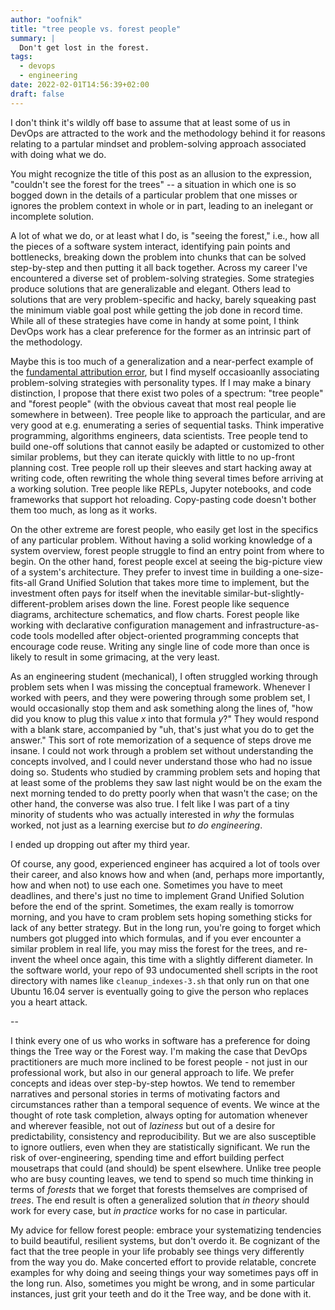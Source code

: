 ```yaml
---
author: "oofnik"
title: "tree people vs. forest people"
summary: |
  Don't get lost in the forest.
tags:
  - devops
  - engineering
date: 2022-02-01T14:56:39+02:00
draft: false
---
```


I don't think it's wildly off base to assume that at least some of us in DevOps are attracted to the work and the methodology behind it for reasons relating to a partular mindset and problem-solving approach associated with doing what we do.

You might recognize the title of this post as an allusion to the expression, "couldn't see the forest for the trees" -- a situation in which one is so bogged down in the details of a particular problem that one misses or ignores the problem context in whole or in part, leading to an inelegant or incomplete solution.

A lot of what we do, or at least what I do, is "seeing the forest," i.e., how all the pieces of a software system interact, identifying pain points and bottlenecks, breaking down the problem into chunks that can be solved step-by-step and then putting it all back together. Across my career I've encountered a diverse set of problem-solving strategies. Some strategies produce solutions that are generalizable and elegant. Others lead to solutions that are very problem-specific and hacky, barely squeaking past the minimum viable goal post while getting the job done in record time. While all of these strategies have come in handy at some point, I think DevOps work has a clear preference for the former as an intrinsic part of the methodology.

Maybe this is too much of a generalization and a near-perfect example of the [fundamental attribution error](https://thedecisionlab.com/biases/fundamental-attribution-error/), but I find myself occasioanlly associating problem-solving strategies with personality types. If I may make a binary distinction, I propose that there exist two poles of a spectrum: "tree people" and "forest people" (with the obvious caveat that most real people lie somewhere in between). Tree people like to approach the particular, and are very good at e.g. enumerating a series of sequential tasks. Think imperative programming, algorithms engineers, data scientists. Tree people tend to build one-off solutions that cannot easily be adapted or customized to other similar problems, but they can iterate quickly with little to no up-front planning cost. Tree people roll up their sleeves and start hacking away at writing code, often rewriting the whole thing several times before arriving at a working solution. Tree people like REPLs, Jupyter notebooks, and code frameworks that support hot reloading. Copy-pasting code doesn't bother them too much, as long as it works.

On the other extreme are forest people, who easily get lost in the specifics of any particular problem. Without having a solid working knowledge of a system overview, forest people struggle to find an entry point from where to begin. On the other hand, forest people excel at seeing the big-picture view of a system's architecture. They prefer to invest time in building a one-size-fits-all Grand Unified Solution that takes more time to implement, but the investment often pays for itself when the inevitable similar-but-slightly-different-problem arises down the line. Forest people like sequence diagrams, architecture schematics, and flow charts. Forest people like working with declarative configuration management and infrastructure-as-code tools modelled after object-oriented programming concepts that encourage code reuse. Writing any single line of code more than once is likely to result in some grimacing, at the very least.

As an engineering student (mechanical), I often struggled working through problem sets when I was missing the conceptual framework. Whenever I worked with peers, and they were powering through some problem set, I would occasionally stop them and ask something along the lines of, "how did you know to plug this value *x* into that formula *y*?" They would respond with a blank stare, accompanied by "uh, that's just what you do to get the answer." This sort of rote memorization of a sequence of steps drove me insane. I could not work through a problem set without understanding the concepts involved, and I could never understand those who had no issue doing so. Students who studied by cramming problem sets and hoping that at least some of the problems they saw last night would be on the exam the next morning tended to do pretty poorly when that wasn't the case; on the other hand, the converse was also true. I felt like I was part of a tiny minority of students who was actually interested in *why* the formulas worked, not just as a learning exercise but *to do engineering*.

I ended up dropping out after my third year.

Of course, any good, experienced engineer has acquired a lot of tools over their career, and also knows how and when (and, perhaps more importantly, how and when not) to use each one. Sometimes you have to meet deadlines, and there's just no time to implement Grand Unified Solution before the end of the sprint. Sometimes, the exam really is tomorrow morning, and you have to cram problem sets hoping something sticks for lack of any better strategy. But in the long run, you're going to forget which numbers got plugged into which formulas, and if you ever encounter a similar problem in real life, you may miss the forest for the trees, and re-invent the wheel once again, this time with a slightly different diameter. In the software world, your repo of 93 undocumented shell scripts in the root directory with names like `cleanup_indexes-3.sh` that only run on that one Ubuntu 16.04 server is eventually going to give the person who replaces you a heart attack.

--

I think every one of us who works in software has a preference for doing things the Tree way or the Forest way. I'm making the case that DevOps practitioners are much more inclined to be forest people - not just in our professional work, but also in our general approach to life. We prefer concepts and ideas over step-by-step howtos. We tend to remember narratives and personal stories in terms of motivating factors and circumstances rather than a temporal sequence of events. We wince at the thought of rote task completion, always opting for automation whenever and wherever feasible, not out of *laziness* but out of a desire for predictability, consistency and reproducibility. But we are also susceptible to ignore outliers, even when they are statistically significant. We run the risk of over-engineering, spending time and effort building perfect mousetraps that could (and should) be spent elsewhere. Unlike tree people who are busy counting leaves, we tend to spend so much time thinking in terms of *forests* that we forget that forests themselves are comprised of *trees*. The end result is often a generalized solution that *in theory* should work for every case, but *in practice* works for no case in particular.

My advice for fellow forest people: embrace your systematizing tendencies to build beautiful, resilient systems, but don't overdo it. Be cognizant of the fact that the tree people in your life probably see things very differently from the way you do. Make concerted effort to provide relatable, concrete examples for why doing and seeing things your way sometimes pays off in the long run. Also, sometimes you might be wrong, and in some particular instances, just grit your teeth and do it the Tree way, and be done with it.